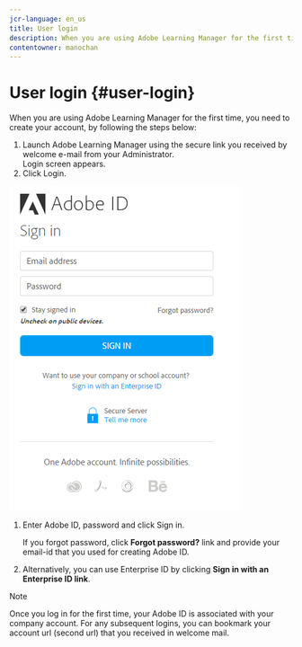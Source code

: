 ```yaml
---
jcr-language: en_us
title: User login
description: When you are using Adobe Learning Manager for the first time, you need to create your account.
contentowner: manochan
---
```



# User login {#user-login}

When you are using Adobe Learning Manager for the first time, you need to create your account, by following the steps below:

1. Launch Adobe Learning Manager using the secure link you received by welcome e-mail from your Administrator.  
   Login screen appears.
1. Click Login.

![](assets/adobeid-signin.png)

1. Enter Adobe ID, password and click Sign in.

   If you forgot password, click **Forgot password?** link and provide your email-id that you used for creating Adobe ID.

1. Alternatively, you can use Enterprise ID by clicking **Sign in with an Enterprise ID link**.

>[!NOTE]
>
>Once you log in for the first time, your Adobe ID is associated with your company account. For any subsequent logins, you can bookmark your account url (second url) that you received in welcome mail.
